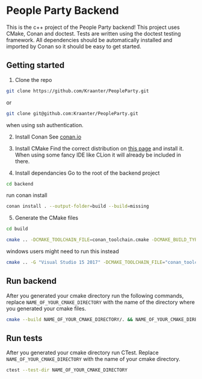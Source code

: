 # People Party Backend

This is the c++ project of the People Party backend! This project uses CMake,
Conan and doctest. Tests are written using the doctest testing framework.
All dependencies should be automatically installed and imported by Conan so it should be 
easy to get started.

## Getting started
1. Clone the repo
```sh
git clone https://github.com/Kraanter/PeopleParty.git
```
or
```sh
git clone git@github.com:Kraanter/PeopleParty.git
```
when using ssh authentication.

2. Install Conan
See [conan.io](https://conan.io/downloads)

3. Install CMake
Find the correct distribution on [this page](https://cmake.org/download/) and 
install it. When using some fancy IDE like CLion it will already be included in 
there.

4. Install dependancies
Go to the root of the backend project
```sh
cd backend
```
run conan install
```sh
conan install . --output-folder=build --build=missing
```

5. Generate the CMake files
```sh
cd build
```
```sh
cmake .. -DCMAKE_TOOLCHAIN_FILE=conan_toolchain.cmake -DCMAKE_BUILD_TYPE=Release
```
windows users might need to run this instead
```sh
cmake .. -G "Visual Studio 15 2017" -DCMAKE_TOOLCHAIN_FILE="conan_toolchain.cmake"
```

## Run backend
After you generated your cmake directory run the following commands, replace 
`NAME_OF_YOUR_CMAKE_DIRECTORY` with the name of the directory where you generated 
your cmake files.
```sh
cmake --build NAME_OF_YOUR_CMAKE_DIRECTORY/. && NAME_OF_YOUR_CMAKE_DIRECTORY/People-Party-Backend
```

## Run tests
After you generated your cmake directory run CTest. Replace 
`NAME_OF_YOUR_CMAKE_DIRECTORY` with the name of your cmake directory.
```sh
ctest --test-dir NAME_OF_YOUR_CMAKE_DIRECTORY
```
